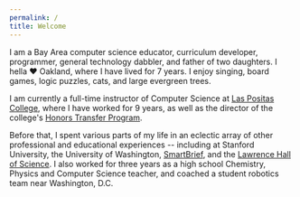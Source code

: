 ```yaml
---
permalink: /
title: Welcome
---
```

I am a Bay Area computer science educator, curriculum developer, programmer, general technology dabbler, and father of two daughters. I hella :hearts: Oakland, where I have lived for 7 years. I enjoy singing, board games, logic puzzles, cats, and large evergreen trees.

I am currently a full-time instructor of Computer Science at [Las Positas College](http://www.laspositascollege.edu/), where I have worked for 9 years, as well as the director of the college's [Honors Transfer Program](http://www.laspositascollege.edu/honors/).

Before that, I spent various parts of my life in an eclectic array of other professional and educational experiences -- including at Stanford University, the University of Washington, [SmartBrief](http://smartbrief.com/), and the [Lawrence Hall of Science](https://www.lawrencehallofscience.org/). I also worked for three years as a high school Chemistry, Physics and Computer Science teacher, and coached a student robotics team near Washington, D.C.




